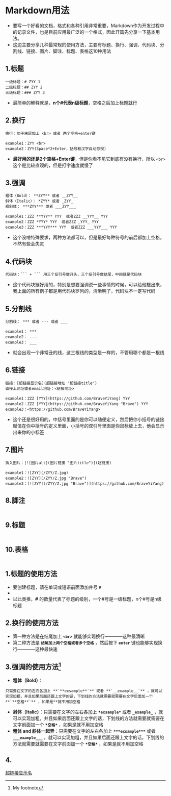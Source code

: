 # Markdown用法
- 要写一个好看的文档，格式和各种引用非常重要，Markdown作为开发过程中的记录文件，也是目前应用最广泛的一个格式，因此开篇先分享一下基本用法。
- 这边主要分享几种最常规的使用方法，主要有标题、换行、强调、代码块、分割线、链接、图片、脚注、标题、表格这10种用法
## 1.标题
```
一级标题：# ZYY 1
二级标题：## ZYY 2
三级标题：### ZYY 3
```
- 最简单的解释就是，**n个#代表n级标题**，空格之后加上标题就行
## 2.换行
```
换行：句子末尾加上 <br> 或者 两个空格+enter键

example1：ZYY <br>
example2：ZYY(Space*2+Enter，括号和汉字自动忽视)
```
- **最好用的还是2个空格+Enter键**，但是你看不见它到底有没有换行，所以 `<br>` 这个是比较直观的，但是打字速度就慢了
## 3.强调
```
粗体（Bold）： **ZYY** 或者 __ZYY__
斜体（Italic）： *ZYY* 或者 _ZYY_
粗斜体： ***ZYY*** 或者 ___ZYY___

example1：ZZZ **YYY** YYY  或者ZZZ __YYY__ YYY
example2：ZZZ *YYY* YYY  或者ZZZ _YYY_ YYY
example3：ZZZ ***YYY*** YYY  或者ZZZ ___YYY___ YYY
```
- 这个没啥特殊要求，两种方法都可以，但是最好每种符号的前后都加上空格，不然有些会失灵
## 4.代码块
```
代码块：``` + ``` 用三个反引号做开头，三个反引号做结尾，中间就是代码块
```
- 这个代码块挺好用的，特别是想要强调说一些事情的时候，可以给他框出来，我上面的所有例子都是用代码块罗列的，清晰明了，代码块不一定写代码
## 5.分割线
```
分割线： *** 或者 --- 或者 ___

example1： ***
example2： ---
example3： ___
```
- 就会出现一个非常丑的线，这三根线的类型是一样的，不管用哪个都是一根线
## 6.链接
```
链接：[超链接显示名](超链接地址 "超链接title")
直接上网址或者email地址：<链接地址>

example1：ZZZ [YYY](https://github.com/BraveYiYang) YYY
example2：ZZZ [YYY](https://github.com/BraveYiYang "Brave") YYY
example3：<https://github.com/BraveYiYang>
```
- 这个还是很好用的，中括号里面的是你可以随便定义，然后把你小括号的链接赋值在你中括号的定义里面，小括号的双引号里面是你鼠标放上去，他会显示出来你的小标签
## 7.图片
```
插入图片：[![图片alt](图片链接 "图片title")](超链接)

example1：![ZYY](/ZYY/Z.jpg)
example2：![ZYY](/ZYY/Z.jpg "Brave")
example3：[![ZYY](/ZYY/Z.jpg "Brave")](https://github.com/BraveYiYang)
```
## 8.脚注
```

```
## 9.标题
```

```
## 10.表格
```

```
## 1.标题的使用方法
- 要创建标题，请在单词或短语前面添加井号 **`#`** <br>
- 
- 以此类推，**#** 的数量代表了标题的级别，一个#号是一级标题，n个#号是n级标题<br>

## 2.换行的使用方法
- 第一种方法是在结尾加上 **`<br>`** 就能够实现换行————这种最清晰<br> 
- 第二种方法是 **`结尾加上两个空格或者多个空格`** ，然后按下 **`enter`** 键也能够实现换行————这种最快速<br>

## 3.强调的使用方法[^1]
- **粗体（Bold）**：
[^1]: My footnote
```
只需要在文字的左右各加上 **`**exsample**`** 或者 **`__example__`** ，就可以实现加粗，并且如果后面还跟上文字的话，下划线的方法就需要就需要在文字后面加一个 **`**空格**`** ，如果是**就不用加空格
```

- **斜体（Italic）**：只需要在文字的左右各加上 **`*exsample*`**  或者  **`_example_`** ，就可以实现加粗，并且如果后面还跟上文字的话，下划线的方法就需要就需要在文字前面加一个 **`*空格*`** ，如果是就不用加空格  
- **粗体 and 斜体一起弄**：只需要在文字的左右各加上 **`***exsample***`** 或者 **`___example___`** ，就可以实现加粗，并且如果后面还跟上文字的话，下划线的方法就需要就需要在文字前面加一个 **`*空格*`** ，如果是就不用加空格

## 4.
[超链接显示名](超链接地址 "超链接title")
